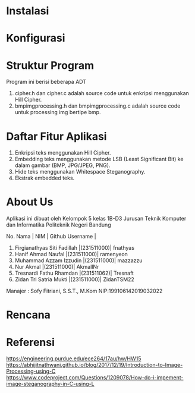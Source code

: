 # Instalasi

# Konfigurasi

# Struktur Program
Program ini berisi beberapa ADT
1. cipher.h dan cipher.c adalah source code untuk enkripsi menggunakan Hill Cipher.
2. bmpimgprocessing.h dan bmpimgprocessing.c adalah source code untuk processing img bertipe bmp.

# Daftar Fitur Aplikasi
1. Enkripsi teks menggunakan Hill Cipher.
2. Embedding teks menggunakan metode LSB (Least Significant Bit) ke dalam gambar (BMP, JPG/JPEG, PNG).
3. Hide teks menggunakan Whitespace Steganography.
4. Ekstrak embedded teks.

# About Us
Aplikasi ini dibuat oleh Kelompok 5 kelas 1B-D3 Jurusan Teknik Komputer dan Informatika
Politeknik Negeri Bandung 

No.  Nama                          | NIM |          Github Username |
1. Firgianathyas Siti Fadillah  |(231511000)|         fnathyas
2. Hanif Ahmad Naufal           |(231511000)|         ramenyeon
3. Muhammad Azzam Izzudin       |(231511000)|         mazzazzu
4. Nur Akmal                    |(231511000)|         AkmallNr
5. Tresnardi Fathu Rhamdan      |(231511062)|         Tresnaft
6. Zidan Tri Satria Mukti       |(231511000)|         ZidanTSM22

Manajer : Sofy Fitriani, S.S.T., M.Kom NIP:199106142019032022
# Rencana

# Referensi
https://engineering.purdue.edu/ece264/17au/hw/HW15
https://abhijitnathwani.github.io/blog/2017/12/19/Introduction-to-Image-Processing-using-C
https://www.codeproject.com/Questions/1209078/How-do-i-impement-image-steganography-in-C-using-L
